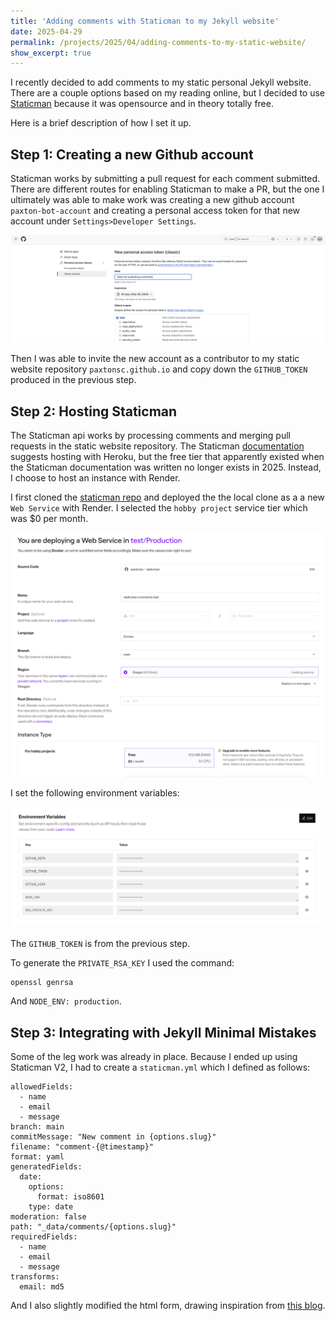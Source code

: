 ```yaml
---
title: 'Adding comments with Staticman to my Jekyll website'
date: 2025-04-29
permalink: /projects/2025/04/adding-comments-to-my-static-website/
show_excerpt: true
---
```


I recently decided to add comments to my static personal Jekyll website. There are a couple options based on my reading online, but I decided to use [Staticman](https://staticman.net/) because it was opensource and in theory totally free. 


Here is a brief description of how I set it up. 

## Step 1: Creating a new Github account

Staticman works by submitting a pull request for each comment submitted. There are different routes for enabling Staticman to make a PR, but the one I ultimately was able to make work was creating a new github account `paxton-bot-account` and creating a personal access token for that new account under `Settings>Developer Settings`.

![](/images/2025-04-static-comments/classic_token.png)

Then I was able to invite the new account as a contributor to my static website repository `paxtonsc.github.io` and copy down the `GITHUB_TOKEN` produced in the previous step. 

## Step 2: Hosting Staticman

The Staticman api works by processing comments and merging pull requests in the static website repository. The Staticman [documentation](https://staticman.net/docs/getting-started) suggests hosting with Heroku, but the free tier that apparently existed when the Staticman documentation was written no longer exists in 2025. Instead, I choose to host an instance with Render.

I first cloned the [staticman repo](https://github.com/eduardoboucas/staticman) and deployed the the local clone as a a new `Web Service` with Render. I selected the `hobby project` service tier which was $0 per month. 

![](/images/2025-04-static-comments/render.png)

I set the following environment variables:

![](/images/2025-04-static-comments/env_variables.png)

The `GITHUB_TOKEN` is from the previous step. 

To generate the `PRIVATE_RSA_KEY` I used the command:
```
openssl genrsa
```

And `NODE_ENV: production`. 


## Step 3: Integrating with Jekyll Minimal Mistakes

Some of the leg work was already in place. Because I ended up using Staticman V2, I had to create a `staticman.yml` which I defined as follows:

```
allowedFields: 
  - name
  - email
  - message
branch: main
commitMessage: "New comment in {options.slug}"
filename: "comment-{@timestamp}"
format: yaml
generatedFields: 
  date: 
    options: 
      format: iso8601
    type: date
moderation: false
path: "_data/comments/{options.slug}"
requiredFields: 
  - name
  - email
  - message
transforms: 
  email: md5
```

And I also slightly modified the html form, drawing inspiration from [this blog](https://mademistakes.com/mastering-jekyll/static-comments/).








